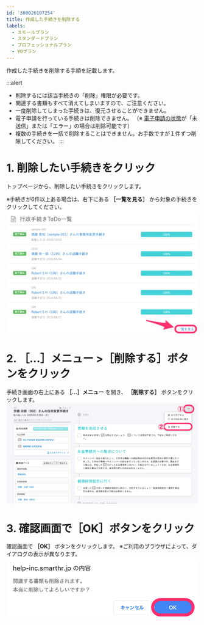 ```yaml
---
id: '360026107254'
title: 作成した手続きを削除する
labels:
  - スモールプラン
  - スタンダードプラン
  - プロフェッショナルプラン
  - ¥0プラン
---
```

作成した手続きを削除する手順を記載します。

:::alert
- 削除するには該当手続きの「削除」権限が必要です。
- 関連する書類もすべて消えてしまいますので、ご注意ください。
- 一度削除してしまった手続きは、復元させることができません。
- 電子申請を行っている手続きは削除できません。
    （※ [電子申請の状態](https://knowledge.smarthr.jp/hc/ja/articles/360026265693)が「未送信」または「エラー」の場合は削除可能です）
- 複数の手続きを一括で削除することはできません。お手数ですが１件ずつ削除してください。
:::

# 1\. 削除したい手続きをクリック

トップページから、削除したい手続きをクリックします。

※手続きが6件以上ある場合は、右下にある **［一覧を見る］** から対象の手続きをクリックしてください。
![image1__2_.png](./image1__2_.png)

# 2\. ［...］メニュー >［削除する］ボタンをクリック

手続き画面の右上にある **［...］メニュー**  を開き、 **［削除する］** ボタンをクリックします。
![______002______________SmartHR____________.png](./______002______________SmartHR____________.png)

# 3\. 確認画面で［OK］ボタンをクリック

確認画面で **［OK］** ボタンをクリックします。
※ご利用のブラウザによって、ダイアログの表示が異なります。
![__________2019-11-06_14_09_44.png](./__________2019-11-06_14_09_44.png)
